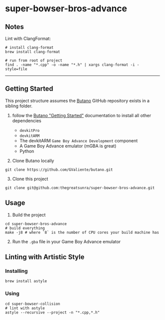 # super-bowser-bros-advance

## Notes

Lint with ClangFormat:

```shell
# install clang-format
brew install clang-format

# run from root of project
find . -name "*.cpp" -o -name "*.h" | xargs clang-format -i -style=file
```

---

## Getting Started

This project structure assumes the [Butano](https://github.com/GValiente/butano) GitHub repository exists in a sibling folder.

1. follow the [Butano "Getting Started"](https://gvaliente.github.io/butano/getting_started.html) documentation to install all other dependencies
    - `devkitPro`
    - `devkitARM`
    - The devkitARM `Game Boy Advance Development` component
    - A Game Boy Advance emulator (mGBA is great)
    - Python

2. Clone Butano locally

```shell
git clone https://github.com/GValiente/butano.git
```

3. Clone this project

```shell
git clone git@github.com:thegreatsunra/super-bowser-bros-advance.git
```

## Usage

1. Build the project

```shell
cd super-bowser-bros-advance
# build everything
make -j8 # where `8` is the number of CPU cores your build machine has
```

2. Run the `.gba` file in your Game Boy Advance emulator

## Linting with Artistic Style

### Installing

```shell
brew install astyle
```

### Using

```shell
cd super-bowser-collision
# lint with astyle
astyle --recursive --project -n "*.cpp,*.h"
```
